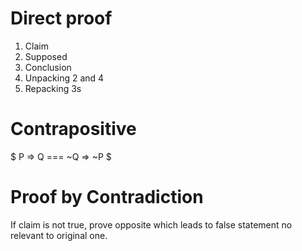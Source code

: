 
# Direct proof 


1. Claim
2. Supposed
3. Conclusion
4. Unpacking 2 and 4 
5. Repacking 3s

# Contrapositive

$ P => Q === ~Q => ~P $

# Proof by Contradiction


If claim is not true, prove opposite which leads to false statement no relevant to original one. 